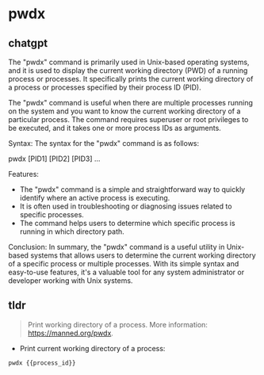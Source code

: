 # pwdx 
## chatgpt 
The "pwdx" command is primarily used in Unix-based operating systems, and it is used to display the current working directory (PWD) of a running process or processes. It specifically prints the current working directory of a process or processes specified by their process ID (PID). 

The "pwdx" command is useful when there are multiple processes running on the system and you want to know the current working directory of a particular process. The command requires superuser or root privileges to be executed, and it takes one or more process IDs as arguments.

Syntax:
The syntax for the "pwdx" command is as follows:

pwdx [PID1] [PID2] [PID3] ...

Features:
- The "pwdx" command is a simple and straightforward way to quickly identify where an active process is executing.
- It is often used in troubleshooting or diagnosing issues related to specific processes.
- The command helps users to determine which specific process is running in which directory path.

Conclusion:
In summary, the "pwdx" command is a useful utility in Unix-based systems that allows users to determine the current working directory of a specific process or multiple processes. With its simple syntax and easy-to-use features, it's a valuable tool for any system administrator or developer working with Unix systems. 

## tldr 
 
> Print working directory of a process.
> More information: <https://manned.org/pwdx>.

- Print current working directory of a process:

`pwdx {{process_id}}`
